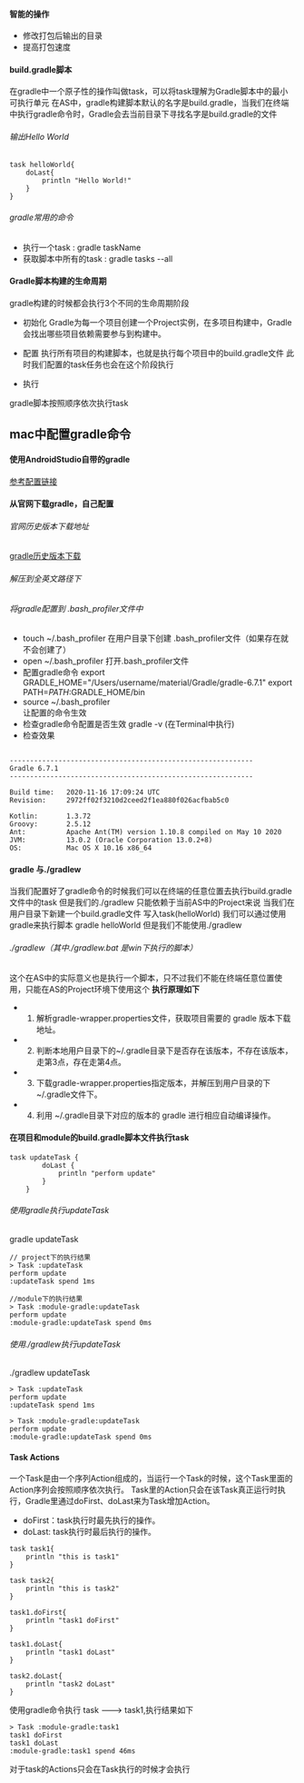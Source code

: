 ####  智能的操作
- 修改打包后输出的目录
- 提高打包速度

#### build.gradle脚本

在gradle中一个原子性的操作叫做task，可以将task理解为Gradle脚本中的最小可执行单元
在AS中，gradle构建脚本默认的名字是build.gradle，当我们在终端中执行gradle命令时，Gradle会去当前目录下寻找名字是build.gradle的文件

###### 输出Hello World

```
task helloWorld{
    doLast{
        println "Hello World!"
    }
}
```
###### gradle常用的命令

- 执行一个task : gradle taskName
- 获取脚本中所有的task : gradle tasks --all

#### Gradle脚本构建的生命周期

gradle构建的时候都会执行3个不同的生命周期阶段

- 初始化
Gradle为每一个项目创建一个Project实例，在多项目构建中，Gradle会找出哪些项目依赖需要参与到构建中。

- 配置
执行所有项目的构建脚本，也就是执行每个项目中的build.gradle文件
此时我们配置的task任务也会在这个阶段执行

- 执行

gradle脚本按照顺序依次执行task


## mac中配置gradle命令

#### 使用AndroidStudio自带的gradle
[参考配置链接](https://blog.csdn.net/sweetzhangxue/article/details/75419452)

#### 从官网下载gradle，自己配置

###### 官网历史版本下载地址
[gradle历史版本下载](https://services.gradle.org/distributions/)
###### 解压到全英文路径下
###### 将gradle配置到 .bash_profiler文件中
- touch ~/.bash_profiler
在用户目录下创建 .bash_profiler文件（如果存在就不会创建了）
- open ~/.bash_profiler
打开.bash_profiler文件
- 配置gradle命令
export GRADLE_HOME="/Users/username/material/Gradle/gradle-6.7.1"
export PATH=$PATH:$GRADLE_HOME/bin
- source ~/.bash_profiler    
让配置的命令生效
- 检查gradle命令配置是否生效
gradle -v (在Terminal中执行)
- 检查效果
```

------------------------------------------------------------
Gradle 6.7.1
------------------------------------------------------------

Build time:   2020-11-16 17:09:24 UTC
Revision:     2972ff02f3210d2ceed2f1ea880f026acfbab5c0

Kotlin:       1.3.72
Groovy:       2.5.12
Ant:          Apache Ant(TM) version 1.10.8 compiled on May 10 2020
JVM:          13.0.2 (Oracle Corporation 13.0.2+8)
OS:           Mac OS X 10.16 x86_64

```  

#### gradle 与./gradlew 
当我们配置好了gradle命令的时候我们可以在终端的任意位置去执行build.gradle文件中的task
但是我们的./gradlew 只能依赖于当前AS中的Project来说
当我们在用户目录下新建一个build.gradle文件 写入task(helloWorld) 我们可以通过使用gradle来执行脚本 gradle helloWorld
但是我们不能使用./gradlew

###### ./gradlew（其中./gradlew.bat 是win下执行的脚本）
这个在AS中的实际意义也是执行一个脚本，只不过我们不能在终端任意位置使用，只能在AS的Project环境下使用这个
**执行原理如下**
- 1. 解析gradle-wrapper.properties文件，获取项目需要的 gradle 版本下载地址。
- 2. 判断本地用户目录下的~/.gradle目录下是否存在该版本，不存在该版本，走第3点，存在走第4点。
- 3. 下载gradle-wrapper.properties指定版本，并解压到用户目录的下 ~/.gradle文件下。
- 4. 利用 ~/.gradle目录下对应的版本的 gradle 进行相应自动编译操作。

#### 在项目和module的build.gradle脚本文件执行task
```aidl
task updateTask {
        doLast {
            println "perform update"
        }
    }
```
###### 使用gradle执行updateTask
gradle updateTask
```aidl
// project下的执行结果
> Task :updateTask
perform update
:updateTask spend 1ms

//module下的执行结果
> Task :module-gradle:updateTask
perform update
:module-gradle:updateTask spend 0ms

```

###### 使用./gradlew执行updateTask
./gradlew updateTask
```aidl
> Task :updateTask
perform update
:updateTask spend 1ms

> Task :module-gradle:updateTask
perform update
:module-gradle:updateTask spend 0ms

```

#### Task Actions

一个Task是由一个序列Action组成的，当运行一个Task的时候，这个Task里面的Action序列会按照顺序依次执行。
Task里的Action只会在该Task真正运行时执行，Gradle里通过doFirst、doLast来为Task增加Action。

- doFirst：task执行时最先执行的操作。
- doLast: task执行时最后执行的操作。

```aidl
task task1{
    println "this is task1"
}

task task2{
    println "this is task2"
}

task1.doFirst{
    println "task1 doFirst"
}

task1.doLast{
    println "task1 doLast"
}

task2.doLast{
    println "task2 doLast"
}
```
使用gradle命令执行 task ---> task1,执行结果如下

```aidl
> Task :module-gradle:task1
task1 doFirst
task1 doLast
:module-gradle:task1 spend 46ms
```

对于task的Actions只会在Task执行的时候才会执行


